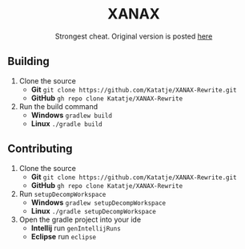 <h1 align="center">XANAX</h1>

<p align="center">Strongest cheat. Original version is posted <a href="https://github.com/Katatje/XANAX">here</a></p>

## Building

1. Clone the source 
   * **Git** `git clone https://github.com/Katatje/XANAX-Rewrite.git`
   * **GitHub** `gh repo clone Katatje/XANAX-Rewrite`
2. Run the build command
   * **Windows** `gradlew build`
   * **Linux** `./gradle build`
   
## Contributing

1. Clone the source 
   * **Git** `git clone https://github.com/Katatje/XANAX-Rewrite.git`
   * **GitHub** `gh repo clone Katatje/XANAX-Rewrite`
2. Run `setupDecompWorkspace`
   * **Windows** `gradlew setupDecompWorkspace`
   * **Linux** `./gradle setupDecompWorkspace`
3. Open the gradle project into your ide
   * **Intellij** run `genIntellijRuns`
   * **Eclipse** run `eclipse` 
